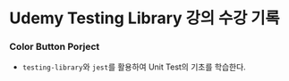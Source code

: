 # Udemy Testing Library 강의 수강 기록

### Color Button Porject

- `testing-library`와 `jest`를 활용하여 Unit Test의 기초를 학습한다.
